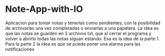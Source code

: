 # Note-App-with-IO
Aplicacion para tomar notas y tenerlas como pendientes, con la posibilidad de archivarlas una vez completadas o enviarlas a una papelera.
La idea es que las notas se guarden en 3 archivos txt, que al cerrar el programa y volver a abrirlo todas las notas siguan estando.
Esa es la idea de la parte 1. Para la parte 2 la idea es que se pueda poner una alarma para las notificaciones
